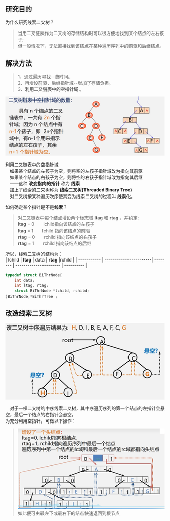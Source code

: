 ## 研究目的
为什么研究线索二叉树？  
>当用二叉链表作为二叉树的存储结构时可以很方便地找到某个结点的左右孩子;  
>但一般情况下，无法直接找到该结点在某种遍历序列中的前驱和后继结点。  

## 解决方法  
>1、通过遍历寻找--费时间。  
>2、再增设前驱、后继指针域--增加了存储负担。  
>3、****利用二又链表中的空指针域**** 。

<div><img src="./images/二叉链表空指针域数量.png"> </img></div>  

利用二又链表中的空指针域  
　如果某个结点的左孩子为空，则将空的左孩子指针域改为指向其前驱  
　如果某个结点的右孩子为空，则将空的右孩子指针域改为指向其后继  
　——这种 **改变指向的指针** 称为 **线索**  
　加上了线索的二又树称为 **线索二叉树(Threaded Binary Tree)**  
　对二叉树按某种遍历次序使其变为线索二叉树的过程叫 **线索化**。  

 如何确定某个指针是不是**线索**？  
>对二又链表中每个结点增设两个标志域 **ltag** 和 **rtag** ，并约定:   
>**ltag** = 0　　lchild指向该结点的左孩子  
>**ltag** = 1　　lchild 指向该结点的前驱  
>**rtag** = 0　　rchild 指向该结点的右孩子  
>**rtag** = 1　　rchild 指向该结点的后继  

所以，线索二叉树的结构为：  
|   lchild    | **ltag** |  data    | **rtag** |rchild      |
| ----------- | -----------------------| -------- | ---------------------- | ---------- |
```cpp
typedef struct BiThrNode{
    int data;
    int ltag, rtag;
    struct BiThrNode *lchild, rchild;
}BiThrNode,*BiThrTree ;
```
## 改造线索二叉树
<div><img src="./images/线索二叉树悬空指针.png"> </img></div>  

　对于一棵二叉树的中序线索二叉树，其中序遍历序列的第一个结点的左指针会悬空，最后一个结点的右指针会悬空。  
为充分利用空指针，可做以下操作：

><div><img src="./images/增加头结点的线索二叉树.png"> </img></div>
>如此便可由最左下或最右下的结点快速返回到根节点
